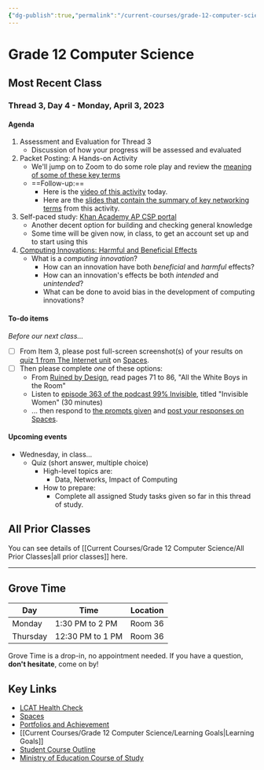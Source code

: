 ```yaml
---
{"dg-publish":true,"permalink":"/current-courses/grade-12-computer-science/home/","dgHomeLink":false}
---
```


# Grade 12 Computer Science
## Most Recent Class

<div class="transclusion internal-embed is-loaded"><div class="markdown-embed">




### Thread 3, Day 4 - Monday, April 3, 2023
#### Agenda

1. Assessment and Evaluation for Thread 3
	- Discussion of how your progress will be assessed and evaluated
2. Packet Posting: A Hands-on Activity
	- We'll jump on to Zoom to do some role play and review the [meaning of some of these key terms](https://drive.google.com/file/d/1RS-kR5Bv4ljxBE3ZyJCwX5KOaSFJ77if/view?usp=share_link)
	- ==Follow-up:==
		- Here is the [video of this activity](https://youtu.be/iy9SQv3hqzg) today.
		- Here are the [slides that contain the summary of key networking terms](https://drive.google.com/file/d/1IV0I6HV2-g-GXmMh5E8rVkmDAfwzjCOM/view?usp=share_link) from this activity.
1. Self-paced study: [Khan Academy AP CSP portal](https://drive.google.com/file/d/1xJk5PVCxoi69Xu1_b4RXnP3pEwXtEuqn/view?usp=share_link)
	- Another decent option for building and checking general knowledge
	- Some time will be given now, in class, to get an account set up and to start using this
2. [Computing Innovations: Harmful and Beneficial Effects](https://drive.google.com/file/d/1xCskZrDEu8vp_5mE_qtjzOVLbqip62aJ/view?usp=share_link)
	- What is a *computing innovation*?
		- How can an innovation have both *beneficial* and *harmful* effects?
		- How can an innovation's effects be both *intended* and *unintended*?
		- What can be done to avoid bias in the development of computing innovations?

   
#### To-do items

*Before our next class...*

- [ ] From Item 3, please post full-screen screenshot(s) of your results on [quiz 1 from The Internet unit](https://www.khanacademy.org/computing/ap-computer-science-principles/the-internet) on [Spaces](https://ca.spacesedu.com/).
- [ ] Then please complete *one* of these options:
	- From [Ruined by Design](https://www.ruinedby.design), read pages 71 to 86, "All the White Boys in the Room"
	- Listen to [episode 363 of the podcast 99% Invisible](https://99pi.simplecast.com/episodes/363-invisible-women-MymnJijI), titled "Invisible Women" (30 minutes)
	- ... then respond to [the prompts given](https://drive.google.com/file/d/1DQktmCEwJi5lc5Mq0XPQT57qFzsUjwJT/view?usp=share_link) and [post your responses on Spaces](https://ca.spacesedu.com/).

#### Upcoming events

- Wednesday, in class...
	- Quiz (short answer, multiple choice)
		- High-level topics are:
			- Data, Networks, Impact of Computing
		- How to prepare:
			- Complete all assigned Study tasks given so far in this thread of study.

</div></div>

## All Prior Classes
You can see details of [[Current Courses/Grade 12 Computer Science/All Prior Classes|all prior classes]] here.
___
## Grove Time

<div class="transclusion internal-embed is-loaded"><div class="markdown-embed">




Day|Time|Location
-|-|-
Monday|1:30 PM to 2 PM|Room 36
Thursday|12:30 PM to 1 PM|Room 36

Grove Time is a drop-in, no appointment needed.
If you have a question, **don't hesitate**, come on by!

</div></div>

## Key Links

<div class="transclusion internal-embed is-loaded"><div class="markdown-embed">




- [LCAT Health Check](https://lcat.lcs.on.ca)
- [Spaces](https://ca.spacesedu.com/)
- [Portfolios and Achievement](https://www.russellgordon.ca/cs/learning-goals/introduction/)
- [[Current Courses/Grade 12 Computer Science/Learning Goals|Learning Goals]]
- [Student Course Outline](https://tinyurl.com/lcscs22-g12-sco)
- [Ministry of Education Course of Study](https://tinyurl.com/lcscs22-g12-mcs)

</div></div>
